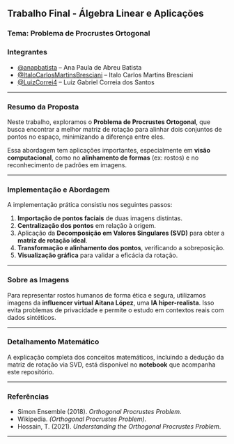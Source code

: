 ##  Trabalho Final - Álgebra Linear e Aplicações

###  Tema: Problema de Procrustes Ortogonal

### Integrantes

* [@anapbatista](https://github.com/anapbatista) – Ana Paula de Abreu Batista 
* [@ItaloCarlosMartinsBresciani](https://github.com/ItaloCarlosMartinsBresciani) – Italo Carlos Martins Bresciani 
* [@LuizCorrei4](https://github.com/LuizCorrei4) – Luiz Gabriel Correia dos Santos 

---

### Resumo da Proposta

Neste trabalho, exploramos o **Problema de Procrustes Ortogonal**, que busca encontrar a melhor matriz de rotação para alinhar dois conjuntos de pontos no espaço, minimizando a diferença entre eles.

Essa abordagem tem aplicações importantes, especialmente em **visão computacional**, como no **alinhamento de formas** (ex: rostos) e no reconhecimento de padrões em imagens.

---

### Implementação e Abordagem

A implementação prática consistiu nos seguintes passos:

1. **Importação de pontos faciais** de duas imagens distintas.
2. **Centralização dos pontos** em relação à origem.
3. Aplicação da **Decomposição em Valores Singulares (SVD)** para obter a **matriz de rotação ideal**.
4. **Transformação e alinhamento dos pontos**, verificando a sobreposição.
5. **Visualização gráfica** para validar a eficácia da rotação.

---

###  Sobre as Imagens

Para representar rostos humanos de forma ética e segura, utilizamos imagens da **influencer virtual Aitana López**, uma **IA hiper-realista**. Isso evita problemas de privacidade e permite o estudo em contextos reais com dados sintéticos.

---

### Detalhamento Matemático

A explicação completa dos conceitos matemáticos, incluindo a dedução da matriz de rotação via SVD, está disponível no **notebook** que acompanha este repositório.

---

### Referências

* Simon Ensemble (2018). *Orthogonal Procrustes Problem*.
* Wikipedia. *(Orthogonal Procrustes Problem)*.
* Hossain, T. (2021). *Understanding the Orthogonal Procrustes Problem*.

---
